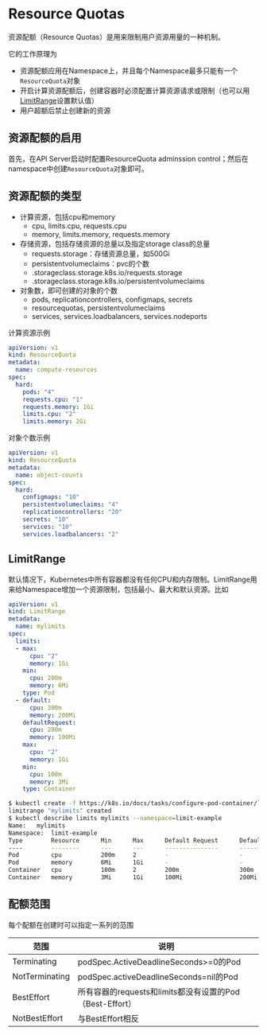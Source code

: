 # Resource Quotas

资源配额（Resource Quotas）是用来限制用户资源用量的一种机制。

它的工作原理为

- 资源配额应用在Namespace上，并且每个Namespace最多只能有一个`ResourceQuota`对象
- 开启计算资源配额后，创建容器时必须配置计算资源请求或限制（也可以用[LimitRange](https://kubernetes.io/docs/tasks/administer-cluster/cpu-memory-limit/)设置默认值）
- 用户超额后禁止创建新的资源

## 资源配额的启用

首先，在API Server启动时配置ResourceQuota adminssion control；然后在namespace中创建`ResourceQuota`对象即可。

## 资源配额的类型

- 计算资源，包括cpu和memory
  - cpu, limits.cpu, requests.cpu
  - memory, limits.memory, requests.memory
- 存储资源，包括存储资源的总量以及指定storage class的总量
  - requests.storage：存储资源总量，如500Gi
  - persistentvolumeclaims：pvc的个数
  - <storage-class-name>.storageclass.storage.k8s.io/requests.storage
  - <storage-class-name>.storageclass.storage.k8s.io/persistentvolumeclaims
- 对象数，即可创建的对象的个数
  - pods, replicationcontrollers, configmaps, secrets
  - resourcequotas, persistentvolumeclaims
  - services, services.loadbalancers, services.nodeports

计算资源示例

```yaml
apiVersion: v1
kind: ResourceQuota
metadata:
  name: compute-resources
spec:
  hard:
    pods: "4"
    requests.cpu: "1"
    requests.memory: 1Gi
    limits.cpu: "2"
    limits.memory: 2Gi
```

对象个数示例

```yaml
apiVersion: v1
kind: ResourceQuota
metadata:
  name: object-counts
spec:
  hard:
    configmaps: "10"
    persistentvolumeclaims: "4"
    replicationcontrollers: "20"
    secrets: "10"
    services: "10"
    services.loadbalancers: "2"
```

## LimitRange

默认情况下，Kubernetes中所有容器都没有任何CPU和内存限制。LimitRange用来给Namespace增加一个资源限制，包括最小、最大和默认资源。比如

```yaml
apiVersion: v1
kind: LimitRange
metadata:
  name: mylimits
spec:
  limits:
  - max:
      cpu: "2"
      memory: 1Gi
    min:
      cpu: 200m
      memory: 6Mi
    type: Pod
  - default:
      cpu: 300m
      memory: 200Mi
    defaultRequest:
      cpu: 200m
      memory: 100Mi
    max:
      cpu: "2"
      memory: 1Gi
    min:
      cpu: 100m
      memory: 3Mi
    type: Container
```

```sh
$ kubectl create -f https://k8s.io/docs/tasks/configure-pod-container/limits.yaml --namespace=limit-example
limitrange "mylimits" created
$ kubectl describe limits mylimits --namespace=limit-example
Name:   mylimits
Namespace:  limit-example
Type        Resource      Min      Max      Default Request      Default Limit      Max Limit/Request Ratio
----        --------      ---      ---      ---------------      -------------      -----------------------
Pod         cpu           200m     2        -                    -                  -
Pod         memory        6Mi      1Gi      -                    -                  -
Container   cpu           100m     2        200m                 300m               -
Container   memory        3Mi      1Gi      100Mi                200Mi              -
```

## 配额范围

每个配额在创建时可以指定一系列的范围

|范围|说明|
|---|----|
|Terminating|podSpec.ActiveDeadlineSeconds>=0的Pod|
|NotTerminating|podSpec.activeDeadlineSeconds=nil的Pod|
|BestEffort|所有容器的requests和limits都没有设置的Pod（Best-Effort）|
|NotBestEffort|与BestEffort相反|
